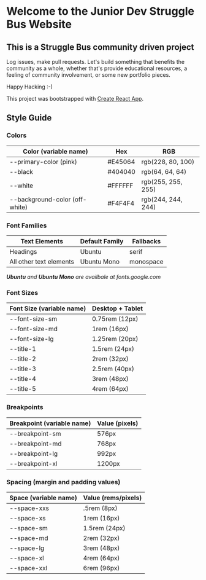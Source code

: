 # Welcome to the Junior Dev Struggle Bus Website

## This is a Struggle Bus community driven project

Log issues, make pull requests. Let's build something that benefits the community as a whole, whether that's provide educational resources, a feeling of community involvement, or some new portfolio pieces.

Happy Hacking :-)

This project was bootstrapped with [Create React App](https://github.com/facebook/create-react-app).

## Style Guide

### Colors

| Color (variable name)          | Hex     | RGB                |
| ------------------------------ | ------- | ------------------ |
| --primary-color (pink)         | #E45064 | rgb(228, 80, 100)  |
| --black                        | #404040 | rgb(64, 64, 64)    |
| --white                        | #FFFFFF | rgb(255, 255, 255) |
| --background-color (off-white) | #F4F4F4 | rgb(244, 244, 244) |

### Font Families

| Text Elements           | Default Family | Fallbacks |
| ----------------------- | -------------- | --------- |
| Headings                | Ubuntu         | serif     |
| All other text elements | Ubuntu Mono    | monospace |

_***Ubuntu*** and ***Ubuntu Mono*** are availbale at fonts.google.com_

### Font Sizes

| Font Size (variable name) | Desktop + Tablet |
| ------------------------- | ---------------- |
| --font-size-sm            | 0.75rem (12px)   |
| --font-size-md            | 1rem (16px)      |
| --font-size-lg            | 1.25rem (20px)   |
| --title-1                 | 1.5rem (24px)    |
| --title-2                 | 2rem (32px)      |
| --title-3                 | 2.5rem (40px)    |
| --title-4                 | 3rem (48px)      |
| --title-5                 | 4rem (64px)      |

### Breakpoints

| Breakpoint (variable name) | Value (pixels) |
| -------------------------- | -------------- |
| --breakpoint-sm            | 576px          |
| --breakpoint-md            | 768px          |
| --breakpoint-lg            | 992px          |
| --breakpoint-xl            | 1200px         |

### Spacing (margin and padding values)

| Space (variable name) | Value (rems/pixels) |
| --------------------- | ------------------- |
| --space-xxs           | .5rem (8px)         |
| --space-xs            | 1rem (16px)         |
| --space-sm            | 1.5rem (24px)       |
| --space-md            | 2rem (32px)         |
| --space-lg            | 3rem (48px)         |
| --space-xl            | 4rem (64px)         |
| --space-xxl           | 6rem (96px)         |
